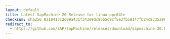 ```yaml
---
layout: default
title: Latest SapMachine 20 Release for linux-ppc64le
checksum: sha256 8a10413c2d09a431f343e9dc86b5d9cf5e3fb59147fb24c8335a969be5a82b78
redirect_to:
  - https://github.com/SAP/SapMachine/releases/download/sapmachine-20.0.1/sapmachine-jre-20.0.1_linux-ppc64le_bin.tar.gz
---
```

